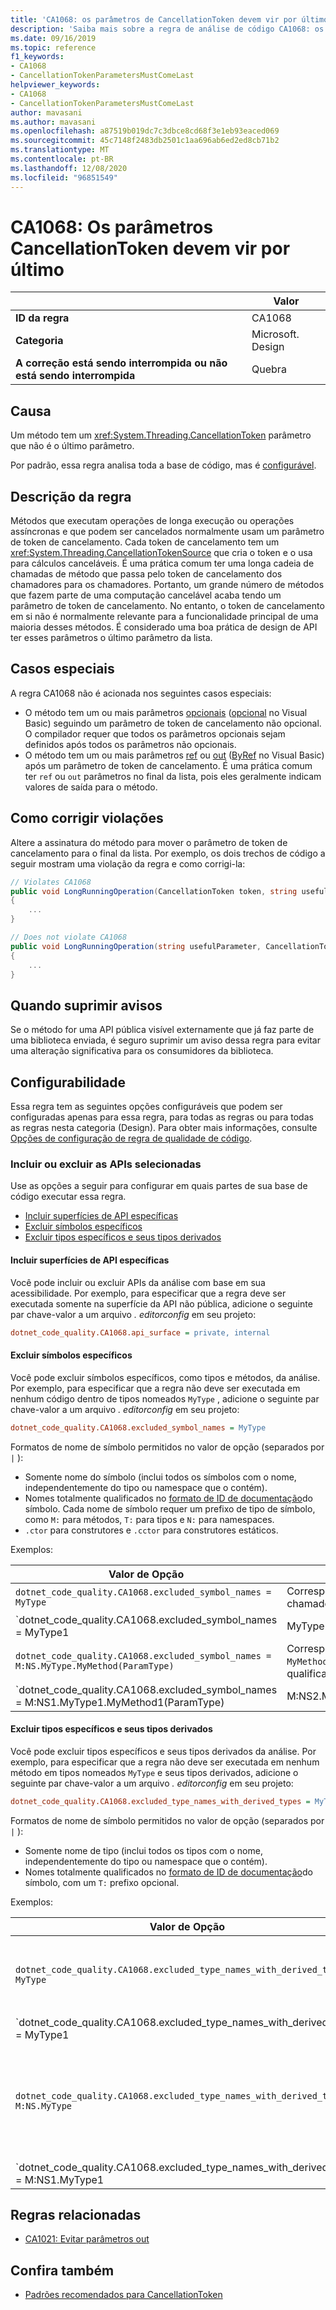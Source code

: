 ```yaml
---
title: 'CA1068: os parâmetros de CancellationToken devem vir por último (análise de código)'
description: 'Saiba mais sobre a regra de análise de código CA1068: os parâmetros de CancellationToken devem vir por último'
ms.date: 09/16/2019
ms.topic: reference
f1_keywords:
- CA1068
- CancellationTokenParametersMustComeLast
helpviewer_keywords:
- CA1068
- CancellationTokenParametersMustComeLast
author: mavasani
ms.author: mavasani
ms.openlocfilehash: a87519b019dc7c3dbce8cd68f3e1eb93eaced069
ms.sourcegitcommit: 45c7148f2483db2501c1aa696ab6ed2ed8cb71b2
ms.translationtype: MT
ms.contentlocale: pt-BR
ms.lasthandoff: 12/08/2020
ms.locfileid: "96851549"
---
```

# <a name="ca1068-cancellationtoken-parameters-must-come-last"></a>CA1068: Os parâmetros CancellationToken devem vir por último

| | Valor |
|-|-|
| **ID da regra** |CA1068|
| **Categoria** |Microsoft. Design|
| **A correção está sendo interrompida ou não está sendo interrompida** |Quebra|

## <a name="cause"></a>Causa

Um método tem um <xref:System.Threading.CancellationToken> parâmetro que não é o último parâmetro.

Por padrão, essa regra analisa toda a base de código, mas é [configurável](#include-or-exclude-selected-apis).

## <a name="rule-description"></a>Descrição da regra

Métodos que executam operações de longa execução ou operações assíncronas e que podem ser cancelados normalmente usam um parâmetro de token de cancelamento. Cada token de cancelamento tem um <xref:System.Threading.CancellationTokenSource> que cria o token e o usa para cálculos canceláveis. É uma prática comum ter uma longa cadeia de chamadas de método que passa pelo token de cancelamento dos chamadores para os chamadores. Portanto, um grande número de métodos que fazem parte de uma computação cancelável acaba tendo um parâmetro de token de cancelamento. No entanto, o token de cancelamento em si não é normalmente relevante para a funcionalidade principal de uma maioria desses métodos. É considerado uma boa prática de design de API ter esses parâmetros o último parâmetro da lista.

## <a name="special-cases"></a>Casos especiais

A regra CA1068 não é acionada nos seguintes casos especiais:

- O método tem um ou mais parâmetros [opcionais](../../../csharp/programming-guide/classes-and-structs/named-and-optional-arguments.md#optional-arguments) ([opcional](../../../visual-basic/programming-guide/language-features/procedures/optional-parameters.md) no Visual Basic) seguindo um parâmetro de token de cancelamento não opcional. O compilador requer que todos os parâmetros opcionais sejam definidos após todos os parâmetros não opcionais.
- O método tem um ou mais parâmetros [ref](../../../csharp/language-reference/keywords/ref.md) ou [out](../../../csharp/language-reference/keywords/out-parameter-modifier.md) ([ByRef](../../../visual-basic/language-reference/modifiers/byref.md) no Visual Basic) após um parâmetro de token de cancelamento. É uma prática comum ter `ref` ou `out` parâmetros no final da lista, pois eles geralmente indicam valores de saída para o método.

## <a name="how-to-fix-violations"></a>Como corrigir violações

Altere a assinatura do método para mover o parâmetro de token de cancelamento para o final da lista. Por exemplo, os dois trechos de código a seguir mostram uma violação da regra e como corrigi-la:

```csharp
// Violates CA1068
public void LongRunningOperation(CancellationToken token, string usefulParameter)
{
    ...
}
```

```csharp
// Does not violate CA1068
public void LongRunningOperation(string usefulParameter, CancellationToken token)
{
    ...
}
```

## <a name="when-to-suppress-warnings"></a>Quando suprimir avisos

Se o método for uma API pública visível externamente que já faz parte de uma biblioteca enviada, é seguro suprimir um aviso dessa regra para evitar uma alteração significativa para os consumidores da biblioteca.

## <a name="configurability"></a>Configurabilidade

Essa regra tem as seguintes opções configuráveis que podem ser configuradas apenas para essa regra, para todas as regras ou para todas as regras nesta categoria (Design). Para obter mais informações, consulte [Opções de configuração de regra de qualidade de código](../code-quality-rule-options.md).

### <a name="include-or-exclude-selected-apis"></a>Incluir ou excluir as APIs selecionadas

Use as opções a seguir para configurar em quais partes de sua base de código executar essa regra.

- [Incluir superfícies de API específicas](#include-specific-api-surfaces)
- [Excluir símbolos específicos](#exclude-specific-symbols)
- [Excluir tipos específicos e seus tipos derivados](#exclude-specific-types-and-their-derived-types)

#### <a name="include-specific-api-surfaces"></a>Incluir superfícies de API específicas

Você pode incluir ou excluir APIs da análise com base em sua acessibilidade. Por exemplo, para especificar que a regra deve ser executada somente na superfície da API não pública, adicione o seguinte par chave-valor a um arquivo *. editorconfig* em seu projeto:

```ini
dotnet_code_quality.CA1068.api_surface = private, internal
```

#### <a name="exclude-specific-symbols"></a>Excluir símbolos específicos

Você pode excluir símbolos específicos, como tipos e métodos, da análise. Por exemplo, para especificar que a regra não deve ser executada em nenhum código dentro de tipos nomeados `MyType` , adicione o seguinte par chave-valor a um arquivo *. editorconfig* em seu projeto:

```ini
dotnet_code_quality.CA1068.excluded_symbol_names = MyType
```

Formatos de nome de símbolo permitidos no valor de opção (separados por `|` ):

- Somente nome do símbolo (inclui todos os símbolos com o nome, independentemente do tipo ou namespace que o contém).
- Nomes totalmente qualificados no [formato de ID de documentação](../../../csharp/programming-guide/xmldoc/processing-the-xml-file.md#id-strings)do símbolo. Cada nome de símbolo requer um prefixo de tipo de símbolo, como `M:` para métodos, `T:` para tipos e `N:` para namespaces.
- `.ctor` para construtores e `.cctor` para construtores estáticos.

Exemplos:

| Valor de Opção | Resumo |
| --- | --- |
|`dotnet_code_quality.CA1068.excluded_symbol_names = MyType` | Corresponde a todos os símbolos chamados ' com MyType '. |
|`dotnet_code_quality.CA1068.excluded_symbol_names = MyType1|MyType2` | Corresponde a todos os símbolos nomeados ' MyType1 ' ou ' MyType2 '. |
|`dotnet_code_quality.CA1068.excluded_symbol_names = M:NS.MyType.MyMethod(ParamType)` | Corresponde ao método específico `MyMethod` com a assinatura totalmente qualificada especificada. |
|`dotnet_code_quality.CA1068.excluded_symbol_names = M:NS1.MyType1.MyMethod1(ParamType)|M:NS2.MyType2.MyMethod2(ParamType)` | Faz a correspondência entre os métodos específicos ' MyMethod1 ' e ' MyMethod2 ' com as respectivas assinaturas totalmente qualificadas. |

#### <a name="exclude-specific-types-and-their-derived-types"></a>Excluir tipos específicos e seus tipos derivados

Você pode excluir tipos específicos e seus tipos derivados da análise. Por exemplo, para especificar que a regra não deve ser executada em nenhum método em tipos nomeados `MyType` e seus tipos derivados, adicione o seguinte par chave-valor a um arquivo *. editorconfig* em seu projeto:

```ini
dotnet_code_quality.CA1068.excluded_type_names_with_derived_types = MyType
```

Formatos de nome de símbolo permitidos no valor de opção (separados por `|` ):

- Somente nome de tipo (inclui todos os tipos com o nome, independentemente do tipo ou namespace que o contém).
- Nomes totalmente qualificados no [formato de ID de documentação](../../../csharp/programming-guide/xmldoc/processing-the-xml-file.md#id-strings)do símbolo, com um `T:` prefixo opcional.

Exemplos:

| Valor de Opção | Resumo |
| --- | --- |
|`dotnet_code_quality.CA1068.excluded_type_names_with_derived_types = MyType` | Corresponde a todos os tipos chamados ' com MyType ' e todos os seus tipos derivados. |
|`dotnet_code_quality.CA1068.excluded_type_names_with_derived_types = MyType1|MyType2` | Corresponde a todos os tipos nomeados ' MyType1 ' ou ' MyType2 ' e todos os seus tipos derivados. |
|`dotnet_code_quality.CA1068.excluded_type_names_with_derived_types = M:NS.MyType` | Corresponde ao tipo específico ' com MyType ' com o nome totalmente qualificado fornecido e todos os seus tipos derivados. |
|`dotnet_code_quality.CA1068.excluded_type_names_with_derived_types = M:NS1.MyType1|M:NS2.MyType2` | Corresponde a tipos específicos ' MyType1 ' e ' MyType2 ' com os respectivos nomes totalmente qualificados e todos os seus tipos derivados. |

## <a name="related-rules"></a>Regras relacionadas

- [CA1021: Evitar parâmetros out](ca1021.md)

## <a name="see-also"></a>Confira também

- [Padrões recomendados para CancellationToken](https://devblogs.microsoft.com/premier-developer/recommended-patterns-for-cancellationtoken/)
